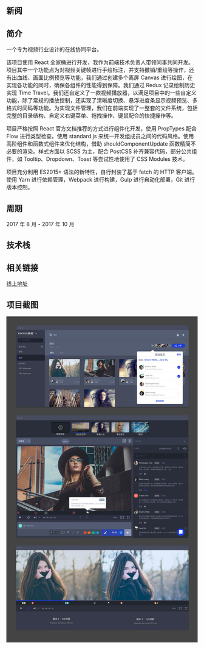 <article id="xinyue">
  <h1>新阅</h1>

  <h2>简介</h2>
  <p>一个专为视频行业设计的在线协同平台。</p>
  <p>该项目使用 React 全家桶进行开发，我作为前端技术负责人带领同事共同开发。项目其中一个功能点为对视频关键帧进行手绘标注，并支持撤销/重绘等操作，还有出血线、画面比例预览等功能，我们通过创建多个离屏 Canvas 进行绘图，在实现各功能的同时，确保各组件的性能得到保障。我们通过 Redux 记录绘制历史实现 Time Travel。我们还自定义了一款视频播放器，以满足项目中的一些自定义功能，除了常规的播放控制，还实现了清晰度切换、悬浮进度条显示视频预览、多格式时间码等功能。为实现文件管理，我们在前端实现了一整套的文件系统，包括完整的目录结构、自定义右键菜单、拖拽操作、键鼠配合的快捷操作等。</p>
  <p>项目严格按照 React 官方文档推荐的方式进行组件化开发，使用 PropTypes 配合 Flow 进行类型检查。使用 standard.js 来统一开发组成员之间的代码风格。使用高阶组件和函数式组件来优化结构，借助 shouldComponentUpdate 函数精简不必要的渲染。样式方面以 SCSS 为主，配合 PostCSS 补齐兼容代码，部分公共组件，如 Tooltip、Dropdown、Toast 等尝试性地使用了 CSS Modules 技术。</p>
  <p>项目充分利用 ES2015+ 语法的新特性，自行封装了基于 fetch 的 HTTP 客户端。使用 Yarn 进行依赖管理，Webpack 进行构建，Gulp 进行自动化部署，Git 进行版本控制。</p>

  <h2>周期</h2>
  <p>2017 年 8 月 - 2017 年 10 月</p>

  <h2>技术栈</h2>
  <div class="stacks">
    <div class="stack fix-ratio ratio-1-1 icon icon-html5" title="HTML5"></div>
    <div class="stack fix-ratio ratio-1-1 icon icon-css3" title="CSS3"></div>
    <div class="stack fix-ratio ratio-1-1 icon icon-javascript" title="JavaScript"></div>
    <div class="stack fix-ratio ratio-1-1 icon icon-es" title="ECMAScript 2015+"></div>
    <div class="stack fix-ratio ratio-1-1 icon icon-react" title="React"></div>
    <div class="stack fix-ratio ratio-1-1 icon icon-redux" title="Redux"></div>
    <div class="stack fix-ratio ratio-1-1 icon icon-sass" title="SASS"></div>
    <div class="stack fix-ratio ratio-1-1 icon icon-flow" title="Flow"></div>
    <div class="stack fix-ratio ratio-1-1 icon icon-jest" title="Jest"></div>
    <div class="stack fix-ratio ratio-1-1 icon icon-webpack" title="Webpack"></div>
    <div class="stack fix-ratio ratio-1-1 icon icon-gulp" title="Gulp"></div>
    <div class="stack fix-ratio ratio-1-1 icon icon-yarn" title="Yarn"></div>
    <div class="stack fix-ratio ratio-1-1 icon icon-eslint" title="ESLint"></div>
    <div class="stack fix-ratio ratio-1-1 icon icon-standard" title="standard.js"></div>
  </div>

  <h2>相关链接</h2>
  <p>
    <a class="button" target="_blank" href="https://www.uxinyue.com">线上地址</a>
  </p>

  <h2>项目截图</h2>
  <img src="/img/project/xinyue/screenshot.jpg" alt="截图" title="截图" class="img-block">
</article>